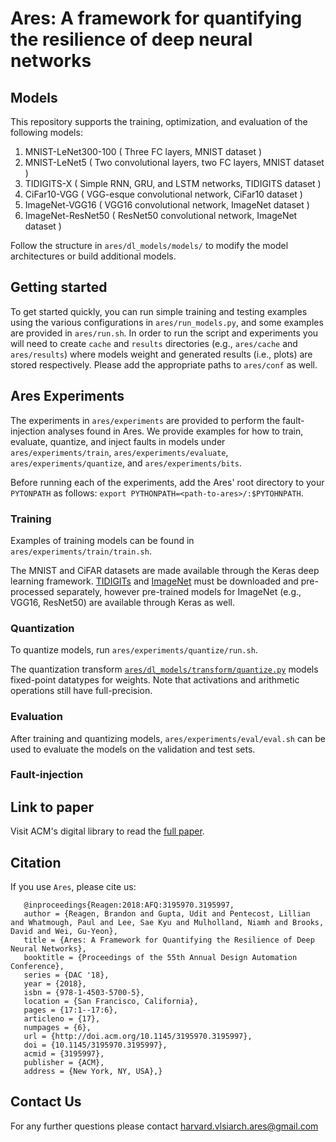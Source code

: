 # Ares: A framework for quantifying the resilience of deep neural networks

## Models
This repository supports the training, optimization, and evaluation of the following models:

1. MNIST-LeNet300-100 ( Three FC layers, MNIST dataset                         )
2. MNIST-LeNet5       ( Two convolutional layers, two FC layers, MNIST dataset )
3. TIDIGITS-X         ( Simple RNN, GRU, and LSTM networks, TIDIGITS dataset   )
4. CiFar10-VGG        ( VGG-esque convolutional network, CiFar10 dataset       )
5. ImageNet-VGG16     ( VGG16 convolutional network, ImageNet dataset          )
6. ImageNet-ResNet50  ( ResNet50 convolutional network, ImageNet dataset       )

Follow the structure in `ares/dl_models/models/` to modify the model architectures or build additional models.

## Getting started
To get started quickly, you can run simple training and testing examples using the various configurations in `ares/run_models.py`, and some examples are provided in `ares/run.sh`.
In order to run the script and experiments you will need to create `cache` and `results` directories (e.g., `ares/cache` and `ares/results`) where models weight and generated results (i.e., plots) are stored respectively.
Please add the appropriate paths to `ares/conf` as well.

## Ares Experiments
The experiments in `ares/experiments` are provided to perform the fault-injection analyses found in Ares.
We provide examples for how to train, evaluate, quantize, and inject faults in models under `ares/experiments/train`, `ares/experiments/evaluate`, `ares/experiments/quantize`, and `ares/experiments/bits`.

Before running each of the experiments, add the Ares' root directory to your `PYTONPATH` as follows: `export PYTHONPATH=<path-to-ares>/:$PYTOHNPATH`.

### Training
Examples of training models can be found in `ares/experiments/train/train.sh`.

The MNIST and CiFAR datasets are made available through the Keras deep learning framework.
[TIDIGITs](https://catalog.ldc.upenn.edu/ldc93s10) and [ImageNet](http://www.image-net.org/) must be downloaded and pre-processed separately, however pre-trained models for ImageNet (e.g., VGG16, ResNet50) are available through Keras as well.

### Quantization
To quantize models, run `ares/experiments/quantize/run.sh`.

The quantization transform [`ares/dl_models/transform/quantize.py`](./dl-models/transform/quantize.py) models fixed-point datatypes for weights. Note that activations and arithmetic operations still have full-precision.

### Evaluation
After training and quantizing models, `ares/experiments/eval/eval.sh` can be used to evaluate the models on the validation and test sets.

### Fault-injection

## Link to paper
Visit ACM's digital library to read the [full paper](https://dl.acm.org/citation.cfm?id=3195997).

## Citation
If you use `Ares`, please cite us:
```
   @inproceedings{Reagen:2018:AFQ:3195970.3195997,
   author = {Reagen, Brandon and Gupta, Udit and Pentecost, Lillian and Whatmough, Paul and Lee, Sae Kyu and Mulholland, Niamh and Brooks, David and Wei, Gu-Yeon},
   title = {Ares: A Framework for Quantifying the Resilience of Deep Neural Networks},
   booktitle = {Proceedings of the 55th Annual Design Automation Conference},
   series = {DAC '18},
   year = {2018},
   isbn = {978-1-4503-5700-5},
   location = {San Francisco, California},
   pages = {17:1--17:6},
   articleno = {17},
   numpages = {6},
   url = {http://doi.acm.org/10.1145/3195970.3195997},
   doi = {10.1145/3195970.3195997},
   acmid = {3195997},
   publisher = {ACM},
   address = {New York, NY, USA},}
   ```

## Contact Us
For any further questions please contact <harvard.vlsiarch.ares@gmail.com>
